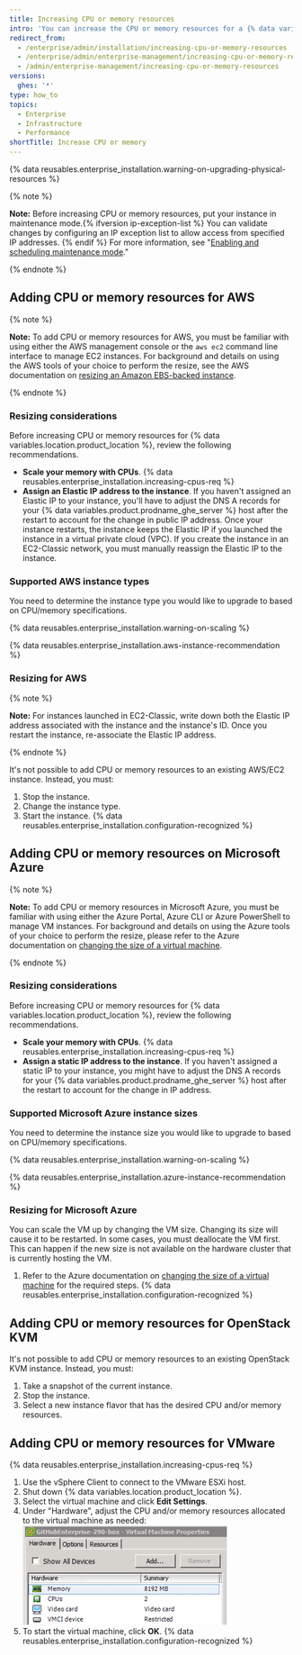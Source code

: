 ```yaml
---
title: Increasing CPU or memory resources
intro: 'You can increase the CPU or memory resources for a {% data variables.product.prodname_ghe_server %} instance.'
redirect_from:
  - /enterprise/admin/installation/increasing-cpu-or-memory-resources
  - /enterprise/admin/enterprise-management/increasing-cpu-or-memory-resources
  - /admin/enterprise-management/increasing-cpu-or-memory-resources
versions:
  ghes: '*'
type: how_to
topics:
  - Enterprise
  - Infrastructure
  - Performance
shortTitle: Increase CPU or memory
---
```

{% data reusables.enterprise_installation.warning-on-upgrading-physical-resources %}

{% note %}

**Note:** Before increasing CPU or memory resources, put your instance in maintenance mode.{% ifversion ip-exception-list %} You can validate changes by configuring an IP exception list to allow access from specified IP addresses. {% endif %} For more information, see "[Enabling and scheduling maintenance mode](/enterprise/admin/guides/installation/enabling-and-scheduling-maintenance-mode)."

{% endnote %}

## Adding CPU or memory resources for AWS

{% note %}

**Note:** To add CPU or memory resources for AWS, you must be familiar with using either the AWS management console or the `aws ec2` command line interface to manage EC2 instances. For background and details on using the AWS tools of your choice to perform the resize, see the AWS documentation on [resizing an Amazon EBS-backed instance](https://docs.aws.amazon.com/AWSEC2/latest/UserGuide/ec2-instance-resize.html).

{% endnote %}

### Resizing considerations

Before increasing CPU or memory resources for {% data variables.location.product_location %}, review the following recommendations.

- **Scale your memory with CPUs**. {% data reusables.enterprise_installation.increasing-cpus-req %}
- **Assign an Elastic IP address to the instance**. If you haven't assigned an Elastic IP to your instance, you'll have to adjust the DNS A records for your {% data variables.product.prodname_ghe_server %} host after the restart to account for the change in public IP address. Once your instance restarts, the instance keeps the Elastic IP if you launched the instance in a virtual private cloud (VPC). If you create the instance in an EC2-Classic network, you must manually reassign the Elastic IP to the instance.

### Supported AWS instance types

You need to determine the instance type you would like to upgrade to based on CPU/memory specifications.

{% data reusables.enterprise_installation.warning-on-scaling %}

{% data reusables.enterprise_installation.aws-instance-recommendation %}

### Resizing for AWS

{% note %}

**Note:** For instances launched in EC2-Classic, write down both the Elastic IP address associated with the instance and the instance's ID. Once you restart the instance, re-associate the Elastic IP address.

{% endnote %}

It's not possible to add CPU or memory resources to an existing AWS/EC2 instance. Instead, you must:

1. Stop the instance.
2. Change the instance type.
3. Start the instance.
{% data reusables.enterprise_installation.configuration-recognized %}

## Adding CPU or memory resources on Microsoft Azure

{% note %}

**Note:** To add CPU or memory resources in Microsoft Azure, you must be familiar with using either the Azure Portal, Azure CLI or Azure PowerShell to manage VM instances. For background and details on using the Azure tools of your choice to perform the resize, please refer to the Azure documentation on [changing the size of a virtual machine](https://docs.microsoft.com/en-us/azure/virtual-machines/resize-vm).

{% endnote %}

### Resizing considerations

Before increasing CPU or memory resources for {% data variables.location.product_location %}, review the following recommendations.

- **Scale your memory with CPUs**. {% data reusables.enterprise_installation.increasing-cpus-req %}
- **Assign a static IP address to the instance**. If you haven't assigned a static IP to your instance, you might have to adjust the DNS A records for your {% data variables.product.prodname_ghe_server %} host after the restart to account for the change in IP address.

### Supported Microsoft Azure instance sizes

You need to determine the instance size you would like to upgrade to based on CPU/memory specifications.

{% data reusables.enterprise_installation.warning-on-scaling %}

{% data reusables.enterprise_installation.azure-instance-recommendation %}

### Resizing for Microsoft Azure

You can scale the VM up by changing the VM size. Changing its size will cause it to be restarted. In some cases, you must deallocate the VM first. This can happen if the new size is not available on the hardware cluster that is currently hosting the VM. 

1. Refer to the Azure documentation on [changing the size of a virtual machine](https://docs.microsoft.com/en-us/azure/virtual-machines/resize-vm) for the required steps.
{% data reusables.enterprise_installation.configuration-recognized %}

## Adding CPU or memory resources for OpenStack KVM

It's not possible to add CPU or memory resources to an existing OpenStack KVM instance. Instead, you must:

1. Take a snapshot of the current instance.
2. Stop the instance.
3. Select a new instance flavor that has the desired CPU and/or memory resources.

## Adding CPU or memory resources for VMware

{% data reusables.enterprise_installation.increasing-cpus-req %}

1. Use the vSphere Client to connect to the VMware ESXi host.
2. Shut down {% data variables.location.product_location %}.
3. Select the virtual machine and click **Edit Settings**.
4. Under "Hardware", adjust the CPU and/or memory resources allocated to the virtual machine as needed:
![VMware setup resources](/assets/images/enterprise/vmware/vsphere-hardware-tab.png)
5. To start the virtual machine, click **OK**.
{% data reusables.enterprise_installation.configuration-recognized %}
